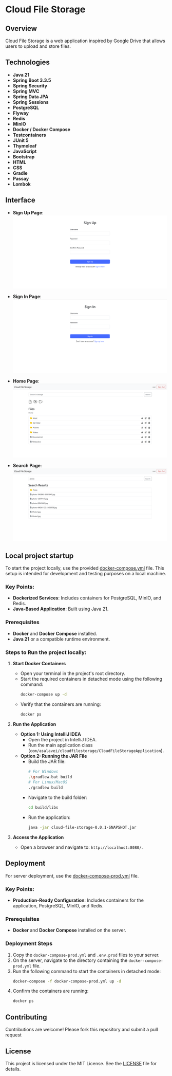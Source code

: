 # Cloud File Storage

## Overview

Cloud File Storage is a web application inspired by Google Drive that allows users to upload and store files.

## Technologies

- **Java 21**
- **Spring Boot 3.3.5**
- **Spring Security**
- **Spring MVC**
- **Spring Data JPA**
- **Spring Sessions**
- **PostgreSQL**
- **Flyway**
- **Redis**
- **MinIO**
- **Docker / Docker Compose**
- **Testcontainers**
- **JUnit 5**
- **Thymeleaf**
- **JavaScript**
- **Bootstrap**
- **HTML**
- **CSS**
- **Gradle**
- **Passay**
- **Lombok**

## Interface

- **Sign Up Page**:
  ![Sign Up Screenshot](img/screenshot_sign_up.png)

- **Sign In Page**:
  ![Sign In Screenshot](img/screenshot_sign_in.png)

- **Home Page**:
  ![Home Page Screenshot](img/screenshot_home.png)

- **Search Page**:
  ![Search Page Screenshot](img/screenshot_search.png)

## Local project startup

To start the project locally, use the provided [docker-compose.yml](docker-compose.yml) file. This setup is intended for
development and testing purposes on a local machine.

### Key Points:
- **Dockerized Services**: Includes containers for PostgreSQL, MinIO, and Redis.
- **Java-Based Application**: Built using Java 21.

### Prerequisites
- **Docker** and **Docker Compose** installed.
- **Java 21** or a compatible runtime environment.

### Steps to Run the project locally:

1. **Start Docker Containers**
   - Open your terminal in the project's root directory.
   - Start the required containers in detached mode using the following command:
     ```bash
     docker-compose up -d
     ```
   - Verify that the containers are running:
     ```bash
     docker ps
     ```

2. **Run the Application**
   - **Option 1: Using IntelliJ IDEA**
      - Open the project in IntelliJ IDEA.
      - Run the main application class (`com/asalavei/cloudfilestorage/CloudFileStorageApplication`).
   - **Option 2: Running the JAR File**
      - Build the JAR file:
         ```bash
         # For Windows
         .\gradlew.bat build
         # For Linux/MacOS
         ./gradlew build
         ```
      - Navigate to the build folder:
         ```bash
         cd build/libs
         ```
      - Run the application:
         ```bash
         java -jar cloud-file-storage-0.0.1-SNAPSHOT.jar
         ```

3. **Access the Application**
   - Open a browser and navigate to: `http://localhost:8080/`.


## Deployment

For server deployment, use the [docker-compose-prod.yml](docker-compose-prod.yml) file.

### Key Points:
- **Production-Ready Configuration**: Includes containers for the application, PostgreSQL, MinIO, and Redis.

### Prerequisites
- **Docker** and **Docker Compose** installed on the server.

### Deployment Steps

1. Copy the `docker-compose-prod.yml` and `.env.prod` files to your server.
2. On the server, navigate to the directory containing the `docker-compose-prod.yml` file.
3. Run the following command to start the containers in detached mode:
   ```bash
   docker-compose -f docker-compose-prod.yml up -d
4. Confirm the containers are running:
     ```bash
     docker ps
     ```

## Contributing

Contributions are welcome! Please fork this repository and submit a pull request

## License

This project is licensed under the MIT License. See the [LICENSE](LICENSE) file for details.